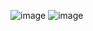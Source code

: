 ![image](https://github.com/shishui15/qingwei/assets/166466842/153826b1-0223-4f3d-9f8f-c26f98a1d8a2)
![image](https://github.com/shishui15/qingwei/assets/166466842/a4507b87-d903-4fa0-9c33-cb3b2bf34cb1)
